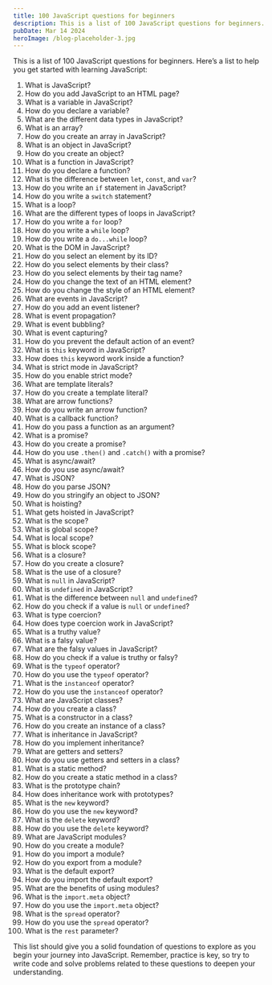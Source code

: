 ```yaml
---
title: 100 JavaScript questions for beginners
description: This is a list of 100 JavaScript questions for beginners.
pubDate: Mar 14 2024
heroImage: /blog-placeholder-3.jpg
---
```

This is a list of 100 JavaScript questions for beginners. 
Here’s a list to help you get started with learning JavaScript:

1. What is JavaScript?
2. How do you add JavaScript to an HTML page?
3. What is a variable in JavaScript?
4. How do you declare a variable?
5. What are the different data types in JavaScript?
6. What is an array?
7. How do you create an array in JavaScript?
8. What is an object in JavaScript?
9. How do you create an object?
10. What is a function in JavaScript?
11. How do you declare a function?
12. What is the difference between `let`, `const`, and `var`?
13. How do you write an `if` statement in JavaScript?
14. How do you write a `switch` statement?
15. What is a loop?
16. What are the different types of loops in JavaScript?
17. How do you write a `for` loop?
18. How do you write a `while` loop?
19. How do you write a `do...while` loop?
20. What is the DOM in JavaScript?
21. How do you select an element by its ID?
22. How do you select elements by their class?
23. How do you select elements by their tag name?
24. How do you change the text of an HTML element?
25. How do you change the style of an HTML element?
26. What are events in JavaScript?
27. How do you add an event listener?
28. What is event propagation?
29. What is event bubbling?
30. What is event capturing?
31. How do you prevent the default action of an event?
32. What is `this` keyword in JavaScript?
33. How does `this` keyword work inside a function?
34. What is strict mode in JavaScript?
35. How do you enable strict mode?
36. What are template literals?
37. How do you create a template literal?
38. What are arrow functions?
39. How do you write an arrow function?
40. What is a callback function?
41. How do you pass a function as an argument?
42. What is a promise?
43. How do you create a promise?
44. How do you use `.then()` and `.catch()` with a promise?
45. What is async/await?
46. How do you use async/await?
47. What is JSON?
48. How do you parse JSON?
49. How do you stringify an object to JSON?
50. What is hoisting?
51. What gets hoisted in JavaScript?
52. What is the scope?
53. What is global scope?
54. What is local scope?
55. What is block scope?
56. What is a closure?
57. How do you create a closure?
58. What is the use of a closure?
59. What is `null` in JavaScript?
60. What is `undefined` in JavaScript?
61. What is the difference between `null` and `undefined`?
62. How do you check if a value is `null` or `undefined`?
63. What is type coercion?
64. How does type coercion work in JavaScript?
65. What is a truthy value?
66. What is a falsy value?
67. What are the falsy values in JavaScript?
68. How do you check if a value is truthy or falsy?
69. What is the `typeof` operator?
70. How do you use the `typeof` operator?
71. What is the `instanceof` operator?
72. How do you use the `instanceof` operator?
73. What are JavaScript classes?
74. How do you create a class?
75. What is a constructor in a class?
76. How do you create an instance of a class?
77. What is inheritance in JavaScript?
78. How do you implement inheritance?
79. What are getters and setters?
80. How do you use getters and setters in a class?
81. What is a static method?
82. How do you create a static method in a class?
83. What is the prototype chain?
84. How does inheritance work with prototypes?
85. What is the `new` keyword?
86. How do you use the `new` keyword?
87. What is the `delete` keyword?
88. How do you use the `delete` keyword?
89. What are JavaScript modules?
90. How do you create a module?
91. How do you import a module?
92. How do you export from a module?
93. What is the default export?
94. How do you import the default export?
95. What are the benefits of using modules?
96. What is the `import.meta` object?
97. How do you use the `import.meta` object?
98. What is the `spread` operator?
99. How do you use the `spread` operator?
100. What is the `rest` parameter?

This list should give you a solid foundation of questions to explore as you begin your journey into JavaScript. Remember, practice is key, so try to write code and solve problems related to these questions to deepen your understanding.